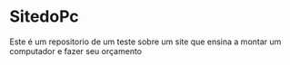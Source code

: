 # SitedoPc
Este é um repositorio de um teste sobre um site que ensina a montar um computador e fazer seu orçamento
